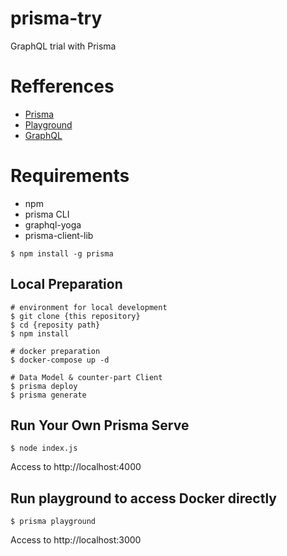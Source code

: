 # prisma-try
GraphQL trial with Prisma

# Refferences
* [Prisma](https://www.prisma.io/docs/get-started/01-setting-up-prisma-new-database-JAVASCRIPT-a002/)
* [Playground](https://github.com/prisma/graphql-playground)
* [GraphQL](https://graphql.org/learn/)

# Requirements

* npm
* prisma CLI
* graphql-yoga
* prisma-client-lib

```
$ npm install -g prisma
```

## Local Preparation

```
# environment for local development
$ git clone {this repository}
$ cd {reposity path}
$ npm install

# docker preparation
$ docker-compose up -d

# Data Model & counter-part Client
$ prisma deploy
$ prisma generate
```

## Run Your Own Prisma Serve

```
$ node index.js
```

Access to http://localhost:4000


## Run playground to access Docker directly

```
$ prisma playground
```

Access to http://localhost:3000

